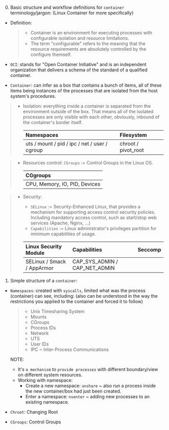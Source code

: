0. Basic structure and workflow definitions for `container` terminology/jargon: (Linux Container for more specifically)

- Definition:

  > - Container is an environment for executing processes with configurable isolation and resource limitations.
  > - The term "configurable" refers to the meaning that the resource requirements are absolutely controlled by the configure themself.

- `OCI`: stands for "Open Container Initiative" and is an independent organization that delivers a schema of the standard of a qualified container.

- `Container`: can infer as a box that contains a bunch of items, all of these items being instances of the processes that are isolated from the host system's procedures.

> - Isolation: everything inside a container is separated from the environment outside of the box.
>   That means all of the isolated processes are only visible with each other, obviously, inbound of the container's border itself.
>
>   | Namespaces                                    | Filesystem          |
>   | :-------------------------------------------- | :------------------ |
>   | uts / mount / pid / ipc / net / user / cgroup | chroot / pivot_root |

> - Resources control: `CGroups` := Control Groups in the Linux OS.
>
>   | CGgroups                      |
>   | :---------------------------- |
>   | CPU, Memory, IO, PID, Devices |

> - Security:
>
>   - `SELinux` := Security-Enhanced Linux, that provides a mechanism for supporting access control security policies.
>     Including mandatory access control, such as start/stop web services (Apache, Nginx, ...)
>   - `Capabilities` := Linux administrator's privileges partition for minimum capabilities of usage.
>
>   | Linux Security Module      | Capabilities                  | Seccomp |
>   | :------------------------- | :---------------------------- | :------ |
>   | SELinux / Smack / AppArmor | CAP_SYS_ADMIN / CAP_NET_ADMIN |         |

1. Simple structure of a `container`:

- `Namespaces`: created with `syscalls`, limited what was the process (container) can see,
  including: (also can be understood in the way the restrictions you applied to the container
  and forced it to follow)

  > - Unix Timesharing System
  > - Mounts
  > - CGroups
  > - Process IDs
  > - Network
  > - UTS
  > - User IDs
  > - IPC ~ Inter-Process Communications

  NOTE:

  - It's `a mechanism` to `provide processes` with different boundary/view on different system resources.
  - Working with namespace:
    - Create a new namespace: `unshare` ~ also run a process inside the new container/box had just been created.
    - Enter a namespace: `nsenter` ~ adding new processes to an existing namespace.

- `Chroot`: Changing Root
- `CGroups`: Control Groups
